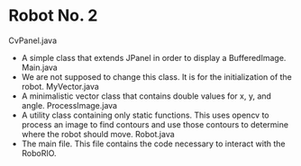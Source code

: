 # Robot No. 2

CvPanel.java
- A simple class that extends JPanel in order to display a BufferedImage.
Main.java
- We are not supposed to change this class. It is for the initialization of the robot.
MyVector.java
- A minimalistic vector class that contains double values for x, y, and angle.
ProcessImage.java
- A utility class containing only static functions. This uses opencv to process an image to find contours and use those contours to determine where the robot should move.
Robot.java
- The main file. This file contains the code necessary to interact with the RoboRIO.
